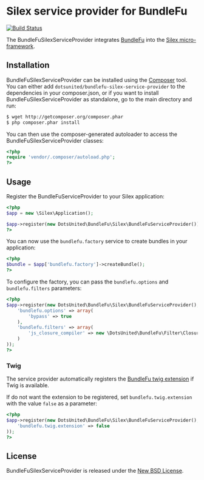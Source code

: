 Silex service provider for BundleFu
===================================

[![Build Status](https://secure.travis-ci.org/dotsunited/BundleFuSilexServiceProvider.png?branch=master)](http://travis-ci.org/dotsunited/BundleFuSilexServiceProvider)

The BundleFuSilexServiceProvider integrates [BundleFu](https://github.com/dotsunited/BundleFu) into the [Silex micro-framework](http://silex.sensiolabs.org/).

Installation
------------

BundleFuSilexServiceProvider can be installed using the [Composer](http://packagist.org) tool. You can either add `dotsunited/bundlefu-silex-service-provider` to the dependencies in your composer.json, or if you want to install BundleFuSilexServiceProvider as standalone, go to the main directory and run:

```bash
$ wget http://getcomposer.org/composer.phar 
$ php composer.phar install
```

You can then use the composer-generated autoloader to access the BundleFuSilexServiceProvider classes:

```php
<?php
require 'vendor/.composer/autoload.php';
?>
```

Usage
-----

Register the BundleFuServiceProvider to your Silex application:

```php
<?php
$app = new \Silex\Application();

$app->register(new DotsUnited\BundleFu\Silex\BundleFuServiceProvider());
?>
```

You can now use the `bundlefu.factory` service to create bundles in your application:

```php
<?php
$bundle = $app['bundlefu.factory']->createBundle();
?>
```

To configure the factory, you can pass the `bundlefu.options` and `bundlefu.filters` parameters:

```php
<?php
$app->register(new DotsUnited\BundleFu\Silex\BundleFuServiceProvider(), array(
    'bundlefu.options' => array(
        'bypass' => true
    ),
    'bundlefu.filters' => array(
        'js_closure_compiler' => new \DotsUnited\BundleFu\Filter\ClosureCompilerService()
    )
));
?>
```

### Twig ###

The service provider automatically registers the [BundleFu twig extension](https://github.com/dotsunited/BundleFuTwigExtension) if Twig is available.

If do not want the extension to be registered, set `bundlefu.twig.extension` with the value `false` as a parameter:

```php
<?php
$app->register(new DotsUnited\BundleFu\Silex\BundleFuServiceProvider(), array(
    'bundlefu.twig.extension' => false
));
?>
```

License
-------

BundleFuSilexServiceProvider is released under the [New BSD License](https://github.com/dotsunited/BundleFuSilexServiceProvider/blob/master/LICENSE).
